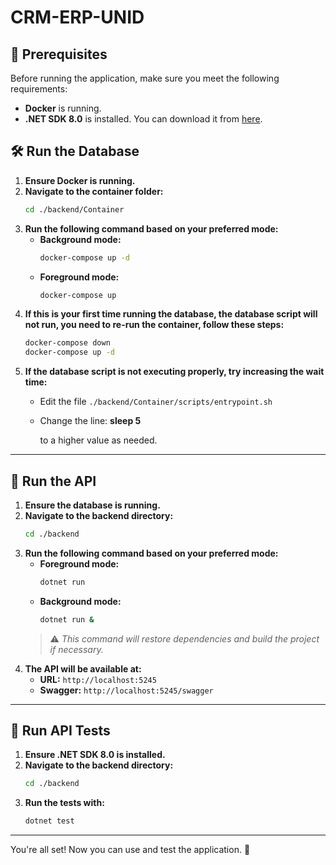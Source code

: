 ﻿# CRM-ERP-UNID

## 📌 Prerequisites
Before running the application, make sure you meet the following requirements:
- **Docker** is running.
- **.NET SDK 8.0** is installed. You can download it from [here](https://dotnet.microsoft.com/en-us/download/dotnet/8.0).

## 🛠 Run the Database
1. **Ensure Docker is running.**
2. **Navigate to the container folder:**
   ```sh
   cd ./backend/Container
   ```
3. **Run the following command based on your preferred mode:**
    - **Background mode:**
      ```sh
      docker-compose up -d
      ```
    - **Foreground mode:**
      ```sh
      docker-compose up
      ```
4. **If this is your first time running the database, the database script will not run, you need to re-run the container, follow these steps:**
   ```sh
   docker-compose down
   docker-compose up -d
   ```
5. **If the database script is not executing properly, try increasing the wait time:**
    - Edit the file `./backend/Container/scripts/entrypoint.sh`
    - Change the line:
      **sleep 5**

      to a higher value as needed.

---

## 🚀 Run the API
1. **Ensure the database is running.**
2. **Navigate to the backend directory:**
   ```sh
   cd ./backend
   ```
3. **Run the following command based on your preferred mode:**
    - **Foreground mode:**
      ```sh
      dotnet run
      ```
    - **Background mode:**
      ```sh
      dotnet run &
      ```
   > ⚠️ *This command will restore dependencies and build the project if necessary.*
4. **The API will be available at:**
    - **URL:** `http://localhost:5245`
    - **Swagger:** `http://localhost:5245/swagger`

---

## 🧪 Run API Tests
1. **Ensure .NET SDK 8.0 is installed.**
2. **Navigate to the backend directory:**
   ```sh
   cd ./backend
   ```
3. **Run the tests with:**
   ```sh
   dotnet test
   ```

---

You're all set! Now you can use and test the application. 🎉
